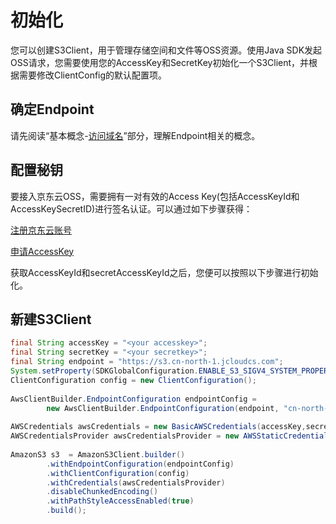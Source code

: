 # 初始化

您可以创建S3Client，用于管理存储空间和文件等OSS资源。使用Java SDK发起OSS请求，您需要使用您的AccessKey和SecretKey初始化一个S3Client，并根据需要修改ClientConfig的默认配置项。

## 确定Endpoint

请先阅读“基本概念-[访问域名](https://www.jdcloud.com/help/detail/1902/isCatalog/1)”部分，理解Endpoint相关的概念。

## 配置秘钥

要接入京东云OSS，需要拥有一对有效的Access Key(包括AccessKeyId和AccessKeySecretID)进行签名认证。可以通过如下步骤获得：

[注册京东云账号](https://uc.jdcloud.com/reg?returnUrl=http%3A%2F%2Fwww.jdcloud.com%2Findex)

[申请AccessKey](https://uc.jdcloud.com/accesskey/index)

获取AccessKeyId和secretAccessKeyId之后，您便可以按照以下步骤进行初始化。

## 新建S3Client
```java
final String accessKey = "<your accesskey>";
final String secretKey = "<your secretkey>";
final String endpoint = "https://s3.cn-north-1.jcloudcs.com";
System.setProperty(SDKGlobalConfiguration.ENABLE_S3_SIGV4_SYSTEM_PROPERTY, "true");
ClientConfiguration config = new ClientConfiguration();
 
AwsClientBuilder.EndpointConfiguration endpointConfig =
        new AwsClientBuilder.EndpointConfiguration(endpoint, "cn-north-1");
 
AWSCredentials awsCredentials = new BasicAWSCredentials(accessKey,secretKey);
AWSCredentialsProvider awsCredentialsProvider = new AWSStaticCredentialsProvider(awsCredentials);
 
AmazonS3 s3  = AmazonS3Client.builder()
        .withEndpointConfiguration(endpointConfig)
        .withClientConfiguration(config)
        .withCredentials(awsCredentialsProvider)
        .disableChunkedEncoding()
        .withPathStyleAccessEnabled(true)
        .build();
```


